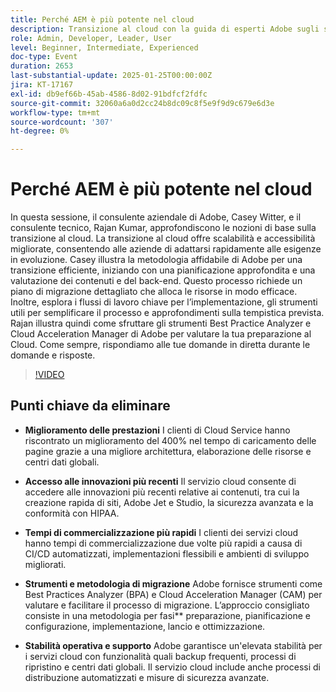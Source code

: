 ```yaml
---
title: Perché AEM è più potente nel cloud
description: Transizione al cloud con la guida di esperti Adobe sugli strumenti di pianificazione, migrazione e valutazione della fattibilità
role: Admin, Developer, Leader, User
level: Beginner, Intermediate, Experienced
doc-type: Event
duration: 2653
last-substantial-update: 2025-01-25T00:00:00Z
jira: KT-17167
exl-id: db9ef66b-45ab-4586-8d02-91bdfcf2fdfc
source-git-commit: 32060a6a0d2cc24b8dc09c8f5e9f9d9c679e6d3e
workflow-type: tm+mt
source-wordcount: '307'
ht-degree: 0%

---
```


# Perché AEM è più potente nel cloud

In questa sessione, il consulente aziendale di Adobe, Casey Witter, e il consulente tecnico, Rajan Kumar, approfondiscono le nozioni di base sulla transizione al cloud. La transizione al cloud offre scalabilità e accessibilità migliorate, consentendo alle aziende di adattarsi rapidamente alle esigenze in evoluzione. Casey illustra la metodologia affidabile di Adobe per una transizione efficiente, iniziando con una pianificazione approfondita e una valutazione dei contenuti e del back-end. Questo processo richiede un piano di migrazione dettagliato che alloca le risorse in modo efficace. Inoltre, esplora i flussi di lavoro chiave per l’implementazione, gli strumenti utili per semplificare il processo e approfondimenti sulla tempistica prevista. Rajan illustra quindi come sfruttare gli strumenti Best Practice Analyzer e Cloud Acceleration Manager di Adobe per valutare la tua preparazione al Cloud. Come sempre, rispondiamo alle tue domande in diretta durante le domande e risposte.

>[!VIDEO](https://video.tv.adobe.com/v/3443023/?learn=on&enablevpops)

## Punti chiave da eliminare

* **Miglioramento delle prestazioni** I clienti di Cloud Service hanno riscontrato un miglioramento del 400% nel tempo di caricamento delle pagine grazie a una migliore architettura, elaborazione delle risorse e centri dati globali.

* **Accesso alle innovazioni più recenti** Il servizio cloud consente di accedere alle innovazioni più recenti relative ai contenuti, tra cui la creazione rapida di siti, Adobe Jet e Studio, la sicurezza avanzata e la conformità con HIPAA.

* **Tempi di commercializzazione più rapidi** I clienti dei servizi cloud hanno tempi di commercializzazione due volte più rapidi a causa di CI/CD automatizzati, implementazioni flessibili e ambienti di sviluppo migliorati.

* **Strumenti e metodologia di migrazione** Adobe fornisce strumenti come Best Practices Analyzer (BPA) e Cloud Acceleration Manager (CAM) per valutare e facilitare il processo di migrazione. L’approccio consigliato consiste in una metodologia per fasi** preparazione, pianificazione e configurazione, implementazione, lancio e ottimizzazione.

* **Stabilità operativa e supporto** Adobe garantisce un&#39;elevata stabilità per i servizi cloud con funzionalità quali backup frequenti, processi di ripristino e centri dati globali. Il servizio cloud include anche processi di distribuzione automatizzati e misure di sicurezza avanzate.

